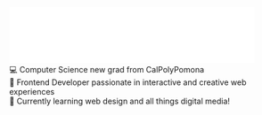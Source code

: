 <div>
  <img src="hello.svg" alt="Hello! I'm Valen! | ˙ᵕ˙ )ﾉﾞ">
</div>
💻 Computer Science new grad from CalPolyPomona<br/>
🎨 Frontend Developer passionate in interactive and creative web experiences<br/>
🌱 Currently learning web design and all things digital media!<br/>
